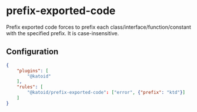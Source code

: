 # prefix-exported-code

Prefix exported code forces to prefix each class/interface/function/constant with the specified prefix. It is case-insensitive.


## Configuration

```json
{
    "plugins": [
        "@katoid"
    ],
    "rules": [
        "@katoid/prefix-exported-code": ["error", {"prefix": "ktd"}]
    ]
}
```
